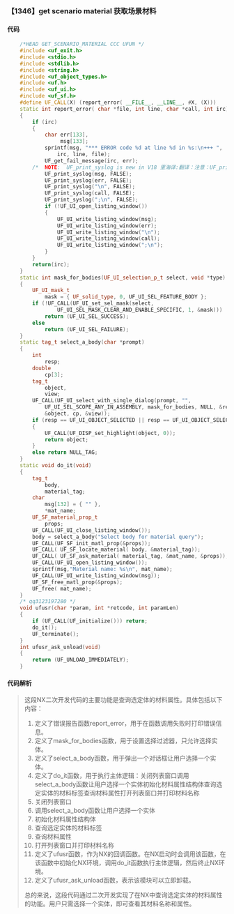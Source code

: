 ### 【1346】get scenario material 获取场景材料

#### 代码

```cpp
    /*HEAD GET_SCENARIO_MATERIAL CCC UFUN */  
    #include <uf_exit.h>  
    #include <stdio.h>  
    #include <stdlib.h>  
    #include <string.h>  
    #include <uf_object_types.h>  
    #include <uf.h>  
    #include <uf_ui.h>  
    #include <uf_sf.h>  
    #define UF_CALL(X) (report_error( __FILE__, __LINE__, #X, (X)))  
    static int report_error( char *file, int line, char *call, int irc)  
    {  
        if (irc)  
        {  
            char err[133],  
                 msg[133];  
            sprintf(msg, "*** ERROR code %d at line %d in %s:\n+++ ",  
                irc, line, file);  
            UF_get_fail_message(irc, err);  
        /*  NOTE:  UF_print_syslog is new in V18 里海译:翻译：注意：UF_print_syslog是V18版本新增的。 */  
            UF_print_syslog(msg, FALSE);  
            UF_print_syslog(err, FALSE);  
            UF_print_syslog("\n", FALSE);  
            UF_print_syslog(call, FALSE);  
            UF_print_syslog(";\n", FALSE);  
            if (!UF_UI_open_listing_window())  
            {  
                UF_UI_write_listing_window(msg);  
                UF_UI_write_listing_window(err);  
                UF_UI_write_listing_window("\n");  
                UF_UI_write_listing_window(call);  
                UF_UI_write_listing_window(";\n");  
            }  
        }  
        return(irc);  
    }  
    static int mask_for_bodies(UF_UI_selection_p_t select, void *type)  
    {  
        UF_UI_mask_t  
            mask = { UF_solid_type, 0, UF_UI_SEL_FEATURE_BODY };  
        if (!UF_CALL(UF_UI_set_sel_mask(select,  
                UF_UI_SEL_MASK_CLEAR_AND_ENABLE_SPECIFIC, 1, &mask)))  
            return (UF_UI_SEL_SUCCESS);  
        else  
            return (UF_UI_SEL_FAILURE);  
    }  
    static tag_t select_a_body(char *prompt)  
    {  
        int  
            resp;  
        double  
            cp[3];  
        tag_t  
            object,  
            view;  
        UF_CALL(UF_UI_select_with_single_dialog(prompt, "",  
            UF_UI_SEL_SCOPE_ANY_IN_ASSEMBLY, mask_for_bodies, NULL, &resp,  
            &object, cp, &view));  
        if (resp == UF_UI_OBJECT_SELECTED || resp == UF_UI_OBJECT_SELECTED_BY_NAME)  
        {  
            UF_CALL(UF_DISP_set_highlight(object, 0));  
            return object;  
        }  
        else return NULL_TAG;  
    }  
    static void do_it(void)  
    {  
        tag_t     
            body,   
            material_tag;  
        char     
            msg[132] = { "" },  
            *mat_name;  
        UF_SF_material_prop_t   
            props;  
        UF_CALL(UF_UI_close_listing_window());  
        body = select_a_body("Select body for material query");  
        UF_CALL(UF_SF_init_matl_prop(&props));  
        UF_CALL( UF_SF_locate_material( body, &material_tag));  
        UF_CALL( UF_SF_ask_material( material_tag, &mat_name, &props));  
        UF_CALL(UF_UI_open_listing_window());      
        sprintf(msg,"Material name: %s\n", mat_name);  
        UF_CALL(UF_UI_write_listing_window(msg));  
        UF_SF_free_matl_prop(&props);  
        UF_free( mat_name);  
    }  
    /* qq3123197280 */  
    void ufusr(char *param, int *retcode, int paramLen)  
    {  
        if (UF_CALL(UF_initialize())) return;  
        do_it();  
        UF_terminate();  
    }  
    int ufusr_ask_unload(void)  
    {  
        return (UF_UNLOAD_IMMEDIATELY);  
    }

```

#### 代码解析

> 这段NX二次开发代码的主要功能是查询选定体的材料属性。具体包括以下内容：
>
> 1. 定义了错误报告函数report_error，用于在函数调用失败时打印错误信息。
> 2. 定义了mask_for_bodies函数，用于设置选择过滤器，只允许选择实体。
> 3. 定义了select_a_body函数，用于弹出一个对话框让用户选择一个实体。
> 4. 定义了do_it函数，用于执行主体逻辑：关闭列表窗口调用select_a_body函数让用户选择一个实体初始化材料属性结构体查询选定实体的材料标签查询材料属性打开列表窗口并打印材料名称
> 5. 关闭列表窗口
> 6. 调用select_a_body函数让用户选择一个实体
> 7. 初始化材料属性结构体
> 8. 查询选定实体的材料标签
> 9. 查询材料属性
> 10. 打开列表窗口并打印材料名称
> 11. 定义了ufusr函数，作为NX的回调函数。在NX启动时会调用该函数，在该函数中初始化NX环境，调用do_it函数执行主体逻辑，然后终止NX环境。
> 12. 定义了ufusr_ask_unload函数，表示该模块可以立即卸载。
>
> 总的来说，这段代码通过二次开发实现了在NX中查询选定实体的材料属性的功能。用户只需选择一个实体，即可查看其材料名称和属性。
>
